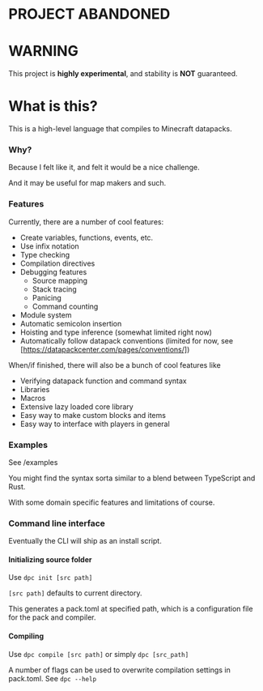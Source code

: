 # PROJECT ABANDONED

# WARNING
This project is **highly experimental**, and stability is **NOT** guaranteed.

# What is this?
This is a high-level language that compiles to Minecraft datapacks.

### Why?
Because I felt like it, and felt it would be a nice challenge.

And it may be useful for map makers and such.

### Features
Currently, there are a number of cool features:
- Create variables, functions, events, etc.
- Use infix notation
- Type checking
- Compilation directives
- Debugging features
  - Source mapping
  - Stack tracing
  - Panicing
  - Command counting
- Module system
- Automatic semicolon insertion
- Hoisting and type inference (somewhat limited right now)
- Automatically follow datapack conventions (limited for now, see [https://datapackcenter.com/pages/conventions/])

When/if finished, there will also be a bunch of cool features like
- Verifying datapack function and command syntax
- Libraries
- Macros
- Extensive lazy loaded core library
- Easy way to make custom blocks and items
- Easy way to interface with players in general

### Examples
See /examples

You might find the syntax sorta similar to a blend between TypeScript and Rust.

With some domain specific features and limitations of course.

### Command line interface
Eventually the CLI will ship as an install script.

#### Initializing source folder
Use `dpc init [src path]`

`[src path]` defaults to current directory.

This generates a pack.toml at specified path,
which is a configuration file for the pack and compiler.

#### Compiling
Use `dpc compile [src path]` or simply `dpc [src_path]`

A number of flags can be used to overwrite compilation settings in pack.toml. See `dpc --help`
